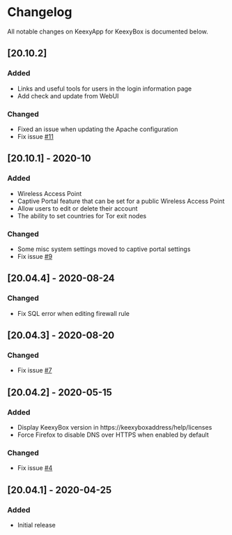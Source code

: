 # Changelog

All notable changes on KeexyApp for KeexyBox is documented below.

## [20.10.2]
### Added
 - Links and useful tools for users in the login information page
 - Add check and update from WebUI

### Changed
 - Fixed an issue when updating the Apache configuration
 - Fix issue [#11](https://github.com/keexybox/keexyapp/issues/11)

## [20.10.1] - 2020-10

### Added
 - Wireless Access Point
 - Captive Portal feature that can be set for a public Wireless Access Point
 - Allow users to edit or delete their account
 - The ability to set countries for Tor exit nodes

### Changed
 - Some misc system settings moved to captive portal settings
 - Fix issue [#9](https://github.com/keexybox/keexyapp/issues/9)

## [20.04.4] - 2020-08-24

### Changed
 - Fix SQL error when editing firewall rule

## [20.04.3] - 2020-08-20

### Changed
 - Fix issue [#7](https://github.com/keexybox/keexyapp/issues/7)

## [20.04.2] - 2020-05-15

### Added
 - Display KeexyBox version in https://keexyboxaddress/help/licenses
 - Force Firefox to disable DNS over HTTPS when enabled by default

### Changed
 - Fix issue [#4](https://github.com/keexybox/keexyapp/issues/4)

## [20.04.1] - 2020-04-25

### Added
 - Initial release
